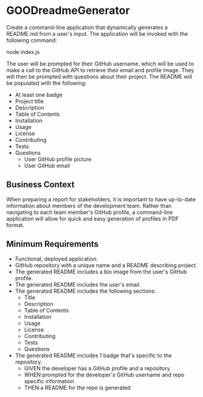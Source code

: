 # GOODreadmeGenerator
Create a command-line application that dynamically generates a README.md from a user's input. The application will be invoked with the following command:

node index.js

The user will be prompted for their GitHub username, which will be used to make a call to the GitHub API to retrieve their email and profile image. They will then be prompted with questions about their project.
The README will be populated with the following:

* At least one badge
* Project title
* Description
* Table of Contents
* Installation
* Usage
* License
* Contributing
* Tests
* Questions
  * User GitHub profile picture
  * User GitHub email

## Business Context
When preparing a report for stakeholders, it is important to have up-to-date information about members of the development team. Rather than navigating to each team member's GitHub profile, a command-line application will allow for quick and easy generation of profiles in PDF format.

## Minimum Requirements
* Functional, deployed application.
* GitHub repository with a unique name and a README describing project.
* The generated README includes a bio image from the user's GitHub profile.
* The generated README includes the user's email.
* The generated README includes the following sections:
  * Title
  * Description
  * Table of Contents
  * Installation
  * Usage
  * License
  * Contributing
  * Tests
  * Questions
* The generated README includes 1 badge that's specific to the repository.
    * GIVEN the developer has a GitHub profile and a repository
    * WHEN prompted for the developer's GitHub username and repo specific information
    * THEN a README for the repo is generated
    
